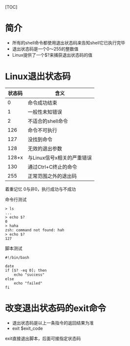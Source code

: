 [TOC]

# 简介
+ 所有的shell命令都使用退出状态码来告知shell它已执行完毕
+ 退出状态码是一个0～255的整数值
+ Linux提供了一个$?来捕获退出状态码的值

# Linux退出状态码
| 状态码 | 含义                       |
| ------ | -------------------------- |
| 0      | 命令成功结束               |
| 1      | 一般性未知错误             |
| 2      | 不适合的shell命令          |
| 126    | 命令不可执行               |
| 127    | 没找到命令                 |
| 128    | 无效的退出参数             |
| 128+x  | 与Linux信号x相关的严重错误 |
| 130    | 通过Ctrl+C终止的命令       |
| 255    | 正常范围之外的退出码       |

着重记忆
0与非0，执行成功与不成功


命令行测试
```
> ls
...
> echo $?
0
> haha
zsh: command not found: hah
> echo $?
127
```

脚本测试
```
#!/bin/bash

date
if [$? -eq 0]; then
    echo "success"
else
    echo "failed"
fi
```

# 改变退出状态码的exit命令
+ 退出状态码是以上一条指令的返回结果为准
+ exit $exit_code

exit直接退出脚本，后面可接指定状态码